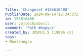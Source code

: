 ```yaml
---
Title: 'Changeset #156610400'
PublishDate: 2024-09-14T12:34:37Z
id: 156610400
user: vojtechzaboril
comment: 'Path #mapycz'
created_by: JOSM/1.5 (19096 cs)
tags:
- Montenegro

---
```

